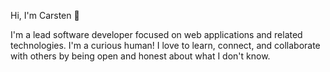 Hi, I'm Carsten :wave:

I'm a lead software developer focused on web applications and related technologies. I'm a curious human! I love to learn, connect, and collaborate with others by being open and honest about what I don't know.
